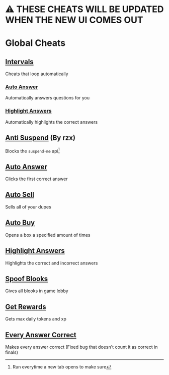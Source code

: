 # ⚠️ THESE CHEATS WILL BE UPDATED WHEN THE NEW UI COMES OUT

# Global Cheats

## [Intervals](intervals/)
Cheats that loop automatically

### [Auto Answer](intervals/autoAnswer.js)
Automatically answers questions for you

### [Highlight Answers](intervals/highlightAnswers.js)
Automatically highlights the correct answers

## [Anti Suspend](antiSuspend.js) (By rzx)
Blocks the `suspend-me` api[^1]

## [Auto Answer](autoAnswer.js)
Clicks the first correct answer

## [Auto Sell](autoSell.js)
Sells all of your dupes

## [Auto Buy](autoBuy.js)
Opens a box a specified amount of times

## [Highlight Answers](highlightAnswers.js)
Highlights the correct and incorrect answers

## [Spoof Blooks](spoofBlooks.js)
Gives all blooks in game lobby

## [Get Rewards](getRewards.js)
Gets max daily tokens and xp

## [Every Answer Correct](everyAnswerCorrect.js)
Makes every answer correct (Fixed bug that doesn't count it as correct in finals)

[^1]: Run everytime a new tab opens to make sure